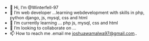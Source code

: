 - 👋 Hi, I’m @Winterfell-97
- 👀 I’m web developer ...learning webdevelopment with skills in php, python django,  js, mysql, css and html
- 🌱 I’m currently learning ... php js, mysql, css and html
- 💞️ I’m looking to collaborate on ...
- 📫 How to reach me .email me <joshuawamalwa97@gmail.com>..

<!---
Winterfell-97/Winterfell-97 is a ✨ special ✨ repository because its `README.md` (this file) appears on your GitHub profile.
You can click the Preview link to take a look at your changes.
--->
